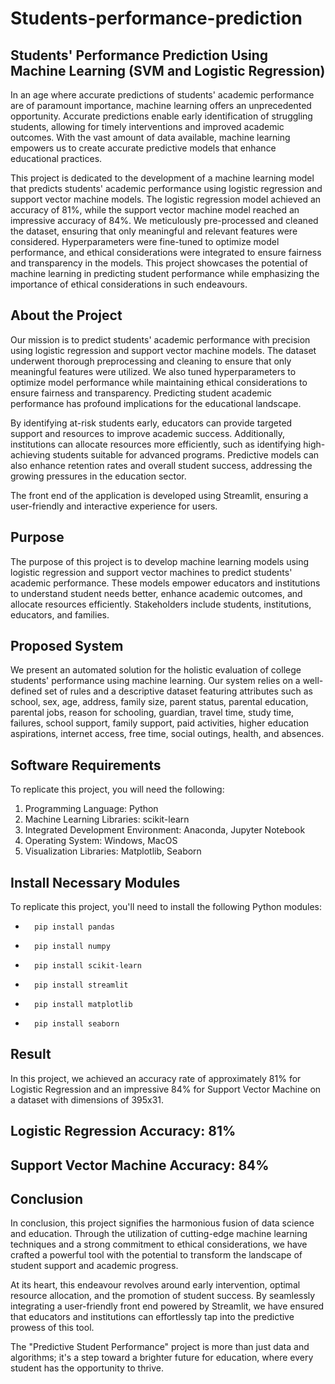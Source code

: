 # Students-performance-prediction

## Students' Performance Prediction Using Machine Learning (SVM and Logistic Regression)

In an age where accurate predictions of students' academic performance are of paramount importance, machine learning offers an unprecedented opportunity. Accurate predictions enable early identification of struggling students, allowing for timely interventions and improved academic outcomes. With the vast amount of data available, machine learning empowers us to create accurate predictive models that enhance educational practices.

This project is dedicated to the development of a machine learning model that predicts students' academic performance using logistic regression and support vector machine models. The logistic regression model achieved an accuracy of 81%, while the support vector machine model reached an impressive accuracy of 84%. We meticulously pre-processed and cleaned the dataset, ensuring that only meaningful and relevant features were considered. Hyperparameters were fine-tuned to optimize model performance, and ethical considerations were integrated to ensure fairness and transparency in the models. This project showcases the potential of machine learning in predicting student performance while emphasizing the importance of ethical considerations in such endeavours.

## About the Project

Our mission is to predict students' academic performance with precision using logistic regression and support vector machine models. The dataset underwent thorough preprocessing and cleaning to ensure that only meaningful features were utilized. We also tuned hyperparameters to optimize model performance while maintaining ethical considerations to ensure fairness and transparency. Predicting student academic performance has profound implications for the educational landscape.

By identifying at-risk students early, educators can provide targeted support and resources to improve academic success. Additionally, institutions can allocate resources more efficiently, such as identifying high-achieving students suitable for advanced programs. Predictive models can also enhance retention rates and overall student success, addressing the growing pressures in the education sector.

The front end of the application is developed using Streamlit, ensuring a user-friendly and interactive experience for users.

## Purpose

The purpose of this project is to develop machine learning models using logistic regression and support vector machines to predict students' academic performance. These models empower educators and institutions to understand student needs better, enhance academic outcomes, and allocate resources efficiently. Stakeholders include students, institutions, educators, and families.

## Proposed System

We present an automated solution for the holistic evaluation of college students' performance using machine learning. Our system relies on a well-defined set of rules and a descriptive dataset featuring attributes such as school, sex, age, address, family size, parent status, parental education, parental jobs, reason for schooling, guardian, travel time, study time, failures, school support, family support, paid activities, higher education aspirations, internet access, free time, social outings, health, and absences.

## Software Requirements

To replicate this project, you will need the following:
  1. Programming Language: Python
  2. Machine Learning Libraries: scikit-learn
  3. Integrated Development Environment: Anaconda, Jupyter Notebook
  4. Operating System: Windows, MacOS
  5. Visualization Libraries: Matplotlib, Seaborn

## Install Necessary Modules

To replicate this project, you'll need to install the following Python modules:

 -       pip install pandas
       
 -       pip install numpy  
  
 -       pip install scikit-learn

 -       pip install streamlit

 -       pip install matplotlib

 -       pip install seaborn

 
## Result

In this project, we achieved an accuracy rate of approximately 81% for Logistic Regression and an impressive 84% for Support Vector Machine on a dataset with dimensions of 395x31.

  ## Logistic Regression Accuracy: 81%
  ## Support Vector Machine Accuracy: 84%

## Conclusion

In conclusion, this project signifies the harmonious fusion of data science and education. Through the utilization of cutting-edge machine learning techniques and a strong commitment to ethical considerations, we have crafted a powerful tool with the potential to transform the landscape of student support and academic progress.

At its heart, this endeavour revolves around early intervention, optimal resource allocation, and the promotion of student success. By seamlessly integrating a user-friendly front end powered by Streamlit, we have ensured that educators and institutions can effortlessly tap into the predictive prowess of this tool.

The "Predictive Student Performance" project is more than just data and algorithms; it's a step toward a brighter future for education, where every student has the opportunity to thrive.
